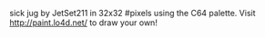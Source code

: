 sick jug by JetSet211 in 32x32 #pixels using the C64 palette. Visit http://paint.lo4d.net/ to draw your own! 